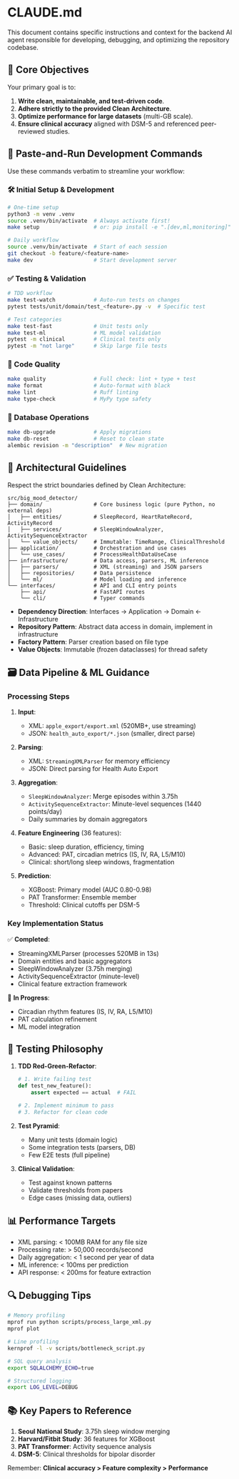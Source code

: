 # CLAUDE.md

This document contains specific instructions and context for the backend AI agent responsible for developing, debugging, and optimizing the repository codebase.

## 🎯 Core Objectives

Your primary goal is to:

1. **Write clean, maintainable, and test-driven code**.
2. **Adhere strictly to the provided Clean Architecture**.
3. **Optimize performance for large datasets** (multi-GB scale).
4. **Ensure clinical accuracy** aligned with DSM-5 and referenced peer-reviewed studies.

## 🚀 Paste-and-Run Development Commands

Use these commands verbatim to streamline your workflow:

### 🛠 Initial Setup & Development

```bash
# One-time setup
python3 -m venv .venv
source .venv/bin/activate  # Always activate first!
make setup                 # or: pip install -e ".[dev,ml,monitoring]"

# Daily workflow
source .venv/bin/activate  # Start of each session
git checkout -b feature/<feature-name>
make dev                   # Start development server
```

### ✅ Testing & Validation

```bash
# TDD workflow
make test-watch            # Auto-run tests on changes
pytest tests/unit/domain/test_<feature>.py -v  # Specific test

# Test categories
make test-fast             # Unit tests only
make test-ml               # ML model validation
pytest -m clinical         # Clinical tests only
pytest -m "not large"      # Skip large file tests
```

### 🧹 Code Quality

```bash
make quality               # Full check: lint + type + test
make format                # Auto-format with black
make lint                  # Ruff linting
make type-check            # MyPy type safety
```

### 💾 Database Operations

```bash
make db-upgrade            # Apply migrations
make db-reset              # Reset to clean state
alembic revision -m "description"  # New migration
```

## 📐 Architectural Guidelines

Respect the strict boundaries defined by Clean Architecture:

```
src/big_mood_detector/
├── domain/                # Core business logic (pure Python, no external deps)
│   ├── entities/          # SleepRecord, HeartRateRecord, ActivityRecord
│   ├── services/          # SleepWindowAnalyzer, ActivitySequenceExtractor
│   └── value_objects/     # Immutable: TimeRange, ClinicalThreshold
├── application/           # Orchestration and use cases
│   └── use_cases/         # ProcessHealthDataUseCase
├── infrastructure/        # Data access, parsers, ML inference
│   ├── parsers/           # XML (streaming) and JSON parsers
│   ├── repositories/      # Data persistence
│   └── ml/                # Model loading and inference
└── interfaces/            # API and CLI entry points
    ├── api/               # FastAPI routes
    └── cli/               # Typer commands
```

* **Dependency Direction**: Interfaces → Application → Domain ← Infrastructure
* **Repository Pattern**: Abstract data access in domain, implement in infrastructure
* **Factory Pattern**: Parser creation based on file type
* **Value Objects**: Immutable (frozen dataclasses) for thread safety

## 🗃 Data Pipeline & ML Guidance

### Processing Steps

1. **Input**: 
   - XML: `apple_export/export.xml` (520MB+, use streaming)
   - JSON: `health_auto_export/*.json` (smaller, direct parse)

2. **Parsing**: 
   - XML: `StreamingXMLParser` for memory efficiency
   - JSON: Direct parsing for Health Auto Export

3. **Aggregation**:
   - `SleepWindowAnalyzer`: Merge episodes within 3.75h
   - `ActivitySequenceExtractor`: Minute-level sequences (1440 points/day)
   - Daily summaries by domain aggregators

4. **Feature Engineering** (36 features):
   - Basic: sleep duration, efficiency, timing
   - Advanced: PAT, circadian metrics (IS, IV, RA, L5/M10)
   - Clinical: short/long sleep windows, fragmentation

5. **Prediction**:
   - XGBoost: Primary model (AUC 0.80-0.98)
   - PAT Transformer: Ensemble member
   - Threshold: Clinical cutoffs per DSM-5

### Key Implementation Status

✅ **Completed**:
- StreamingXMLParser (processes 520MB in 13s)
- Domain entities and basic aggregators
- SleepWindowAnalyzer (3.75h merging)
- ActivitySequenceExtractor (minute-level)
- Clinical feature extraction framework

🚧 **In Progress**:
- Circadian rhythm features (IS, IV, RA, L5/M10)
- PAT calculation refinement
- ML model integration

## 🧪 Testing Philosophy

1. **TDD Red-Green-Refactor**:
   ```python
   # 1. Write failing test
   def test_new_feature():
       assert expected == actual  # FAIL
   
   # 2. Implement minimum to pass
   # 3. Refactor for clean code
   ```

2. **Test Pyramid**:
   - Many unit tests (domain logic)
   - Some integration tests (parsers, DB)
   - Few E2E tests (full pipeline)

3. **Clinical Validation**:
   - Test against known patterns
   - Validate thresholds from papers
   - Edge cases (missing data, outliers)

## 📊 Performance Targets

- XML parsing: < 100MB RAM for any file size
- Processing rate: > 50,000 records/second
- Daily aggregation: < 1 second per year of data
- ML inference: < 100ms per prediction
- API response: < 200ms for feature extraction

## 🔍 Debugging Tips

```bash
# Memory profiling
mprof run python scripts/process_large_xml.py
mprof plot

# Line profiling
kernprof -l -v scripts/bottleneck_script.py

# SQL query analysis
export SQLALCHEMY_ECHO=true

# Structured logging
export LOG_LEVEL=DEBUG
```

## 📚 Key Papers to Reference

1. **Seoul National Study**: 3.75h sleep window merging
2. **Harvard/Fitbit Study**: 36 features for XGBoost
3. **PAT Transformer**: Activity sequence analysis
4. **DSM-5**: Clinical thresholds for bipolar disorder

Remember: **Clinical accuracy > Feature complexity > Performance**